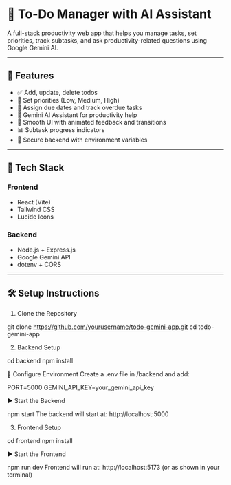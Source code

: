 # 📝 To-Do Manager with AI Assistant

A full-stack productivity web app that helps you manage tasks, set priorities, track subtasks, and ask productivity-related questions using Google Gemini AI.

---

## 🚀 Features

- ✅ Add, update, delete todos
- 📌 Set priorities (Low, Medium, High)
- 📅 Assign due dates and track overdue tasks
- 🧠 Gemini AI Assistant for productivity help
- 🧹 Smooth UI with animated feedback and transitions
- 📊 Subtask progress indicators
- 🔐 Secure backend with environment variables

---

## 🧱 Tech Stack

### Frontend
- React (Vite)
- Tailwind CSS
- Lucide Icons

### Backend
- Node.js + Express.js
- Google Gemini API
- dotenv + CORS

---

## 🛠️ Setup Instructions

1. Clone the Repository


git clone https://github.com/yourusername/todo-gemini-app.git
cd todo-gemini-app

2. Backend Setup

cd backend
npm install

🔐 Configure Environment
Create a .env file in /backend and add:

PORT=5000
GEMINI_API_KEY=your_gemini_api_key

▶️ Start the Backend

npm start
The backend will start at: http://localhost:5000

3. Frontend Setup

cd frontend
npm install

▶️ Start the Frontend


npm run dev
Frontend will run at: http://localhost:5173 (or as shown in your terminal)


